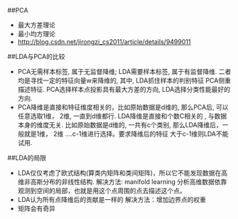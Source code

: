 ##PCA
  * 最大方差理论
  * 最小均方理论
  * http://blog.csdn.net/jirongzi_cs2011/article/details/9499011
    





##LDA与PCA的比较
  * PCA无需样本标签, 属于无监督降维; LDA需要样本标签, 属于有监督降维. 二者均是寻找一定的特征向量w来降维的, 其中, LDA抓住样本的判别特征
    PCA侧重描述特征. PCA选择样本点投影具有最大方差的方向, LDA选择分类性能最好的方向.
  * PCA降维是直接和特征维度相关的，比如原始数据是d维的, 那么PCA后, 可以任意选取1维， 2维,  一直到d维都行. LDA降维是直接和个数C相关的
    , 与数据本身的维度无关. 比如原始数据是d维的, 一共有c个类别, 那么LDA降维后，一般就是1维， 2维 ....c-1维进行选择。要求降维后的特征
    大于c-1维则LDA不能试用. 
   
  




##LDA的局限
* LDA仅仅考虑了欧式结构(算类内矩阵和类间矩阵)，所以它不能发现数据在高维非高斯分布的非线性结构.
  解决方法: manifold learning 分析高维数据依靠观测到空间的局部，也就是用这个点周围的点去描述这个点。
* LDA认为所有点降维后的贡献是一样的
  解决方法：增加边界点的权重
* 矩阵会有奇异

